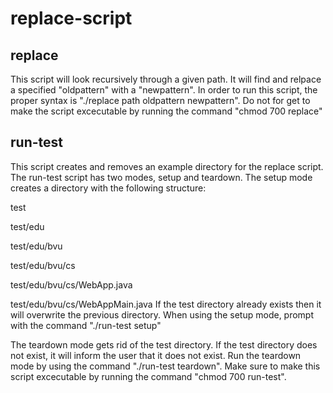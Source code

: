 # replace-script

## replace
This script will look recursively through a given path. It will find and relpace a specified "oldpattern" with a "newpattern". In order to run this script, the proper syntax is "./replace path oldpattern newpattern". Do not for get to make the script excecutable by running the command "chmod 700 replace"

## run-test
This script creates and removes an example directory for the replace script. The run-test script has two modes, setup and teardown. The setup mode creates a directory with the following structure:

test

test/edu

test/edu/bvu

test/edu/bvu/cs

test/edu/bvu/cs/WebApp.java

test/edu/bvu/cs/WebAppMain.java
If the test directory already exists then it will overwrite the previous directory. When using the setup mode, prompt with the command "./run-test setup"

The teardown mode gets rid of the test directory. If the test directory does not exist, it will inform the user that it does not exist. Run the teardown mode by using the command "./run-test teardown". Make sure to make this script excecutable by running the command "chmod 700 run-test".

